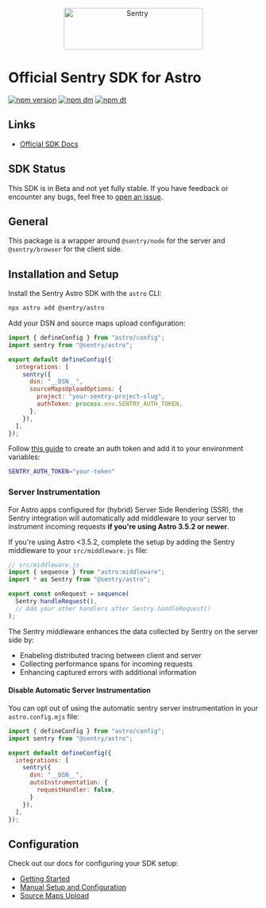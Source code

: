 <p align="center">
  <a href="https://sentry.io/?utm_source=github&utm_medium=logo" target="_blank">
    <img src="https://sentry-brand.storage.googleapis.com/sentry-wordmark-dark-280x84.png" alt="Sentry" width="280" height="84">
  </a>
</p>

# Official Sentry SDK for Astro

[![npm version](https://img.shields.io/npm/v/@sentry/astro.svg)](https://www.npmjs.com/package/@sentry/astro)
[![npm dm](https://img.shields.io/npm/dm/@sentry/astro.svg)](https://www.npmjs.com/package/@sentry/astro)
[![npm dt](https://img.shields.io/npm/dt/@sentry/astro.svg)](https://www.npmjs.com/package/@sentry/astro)

## Links

 - [Official SDK Docs](https://docs.sentry.io/platforms/javascript/guides/astro/)

## SDK Status

This SDK is in Beta and not yet fully stable.
If you have feedback or encounter any bugs, feel free to [open an issue](https://github.com/getsentry/sentry-javascript/issues/new/choose).

## General

This package is a wrapper around `@sentry/node` for the server and `@sentry/browser` for the client side.

## Installation and Setup

Install the Sentry Astro SDK with the `astro` CLI:

```bash
npx astro add @sentry/astro
```

Add your DSN and source maps upload configuration:

```javascript
import { defineConfig } from "astro/config";
import sentry from "@sentry/astro";

export default defineConfig({
  integrations: [
    sentry({
      dsn: "__DSN__",
      sourceMapsUploadOptions: {
        project: "your-sentry-project-slug",
        authToken: process.env.SENTRY_AUTH_TOKEN,
      },
    }),
  ],
});
```

Follow [this guide](https://docs.sentry.io/product/accounts/auth-tokens/#organization-auth-tokens) to create an auth token and add it to your environment variables:

```bash
SENTRY_AUTH_TOKEN="your-token"
```

### Server Instrumentation

For Astro apps configured for (hybrid) Server Side Rendering (SSR), the Sentry integration will automatically add middleware to your server to instrument incoming requests **if you're using Astro 3.5.2 or newer**.

If you're using Astro <3.5.2, complete the setup by adding the Sentry middleware to your `src/middleware.js` file:

```javascript
// src/middleware.js
import { sequence } from "astro:middleware";
import * as Sentry from "@sentry/astro";

export const onRequest = sequence(
  Sentry.handleRequest(),
  // Add your other handlers after Sentry.handleRequest()
);
```

The Sentry middleware enhances the data collected by Sentry on the server side by:
- Enabeling distributed tracing between client and server
- Collecting performance spans for incoming requests
- Enhancing captured errors with additional information

#### Disable Automatic Server Instrumentation

You can opt out of using the automatic sentry server instrumentation in your `astro.config.mjs` file:

```javascript
import { defineConfig } from "astro/config";
import sentry from "@sentry/astro";

export default defineConfig({
  integrations: [
    sentry({
      dsn: "__DSN__",
      autoInstrumentation: {
        requestHandler: false,
      }
    }),
  ],
});
```


## Configuration

Check out our docs for configuring your SDK setup:

* [Getting Started](https://docs.sentry.io/platforms/javascript/guides/astro/)
* [Manual Setup and Configuration](https://docs.sentry.io/platforms/javascript/guides/astro/manual-setup/)
* [Source Maps Upload](https://docs.sentry.io/platforms/javascript/guides/astro/sourcemaps/)
